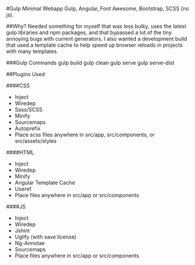 #Gulp Minimal Webapp
Gulp, Angular, Font Awesome, Bootstrap, SCSS (no js).

##Why?
Needed something for myself that was less bulky, uses the latest gulp libraries and npm packages, and that bypassed a lot of the tiny annoying bugs with current generators. I also wanted a development build that used a template cache to help speed up browser reloads in projects with many templates.

###Gulp Commands
gulp build
gulp clean
gulp serve
gulp serve-dist

##Plugins Used

####CSS
- Inject
- Wiredep
- Sass/SCSS
- Minify
- Sourcemaps
- Autoprefix
- Place scss files anywhere in src/app, src/components, or src/assets/styles

####HTML
- Inject
- Wiredep
- Minify
- Angular Template Cache
- Useref
- Place files anywhere in src/app or src/components

####JS
- Inject
- Wiredep
- Jshint
- Uglify (with save license)
- Ng-Annotae
- Sourcemaps
- Place files anywhere in src/app or src/components
